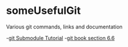 someUsefulGit
=============

Various git commands, links and documentation


-[git Submodule Tutorial](https://git.wiki.kernel.org/index.php/GitSubmoduleTutorial)
-[git book section 6.6](http://git-scm.com/book/en/Git-Tools-Submodules)
